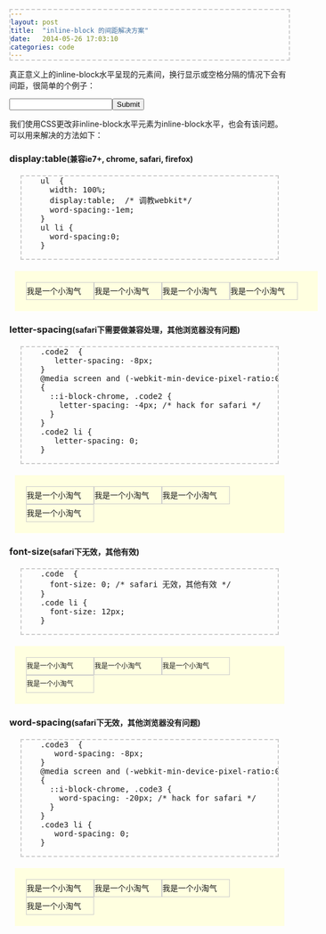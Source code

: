 ```yaml
---
layout: post
title:  "inline-block 的间距解决方案"
date:   2014-05-26 17:03:10
categories: code
---
```


  <style>
    body {
      font-size: 14px;
    }
    pre {
      display: block;
      border: 2px dashed #ccc;
      min-width: 400px;
      margin: 20px;
    }
    h3 span {
      font-size: 14px;
    }
    .code, .code2, .code3, .code4 {
      margin: 10px;
      background: lightyellow;
      padding: 20px;
    }
    ul {
      list-style: none;
    }

    li {
      display: inline-block;
      width: 120px;
      height: 30px;
      line-height: 30px;
      border: 1px solid #ccc;
    }
    li {
      *display: inline;
    }
    
    /* 利用font-size 来解决 */
    .code  {
      font-size: 0; /* safari 无效，其他有效 */
    }
    .code li {
      font-size: 12px;
    }

    /* 利用 letter-sapcing 来解决 */
    .code2  {
       letter-spacing: -8px; 
    }
    @media screen and (-webkit-min-device-pixel-ratio:0)
    {
      ::i-block-chrome, .code2 {
        letter-spacing: -4px; /* hack for safari */
      }
    }
    .code2 li {
       letter-spacing: 0;
    }
    
    /* 利用 word-sapcing 来解决 */
    .code3  {
       word-spacing: -8px; 
    }
    @media screen and (-webkit-min-device-pixel-ratio:0)
    {
      ::i-block-chrome, .code3 {
        word-spacing: -20px; /* hack for safari */
      }
    }
    .code3 li {
       word-spacing: 0;
    }
  
    /* 利用 display:table; 提供的方法 */
    .code4  {
      width: 100%;
      display:table;  /* 调教webkit*/
      word-spacing:-1em;
    }
    .code4 li {
      word-spacing:0;
    }
  </style>


  <p>真正意义上的inline-block水平呈现的元素间，换行显示或空格分隔的情况下会有间距，很简单的个例子：</p>
  <input/><input type="submit"/>
  <p>我们使用CSS更改非inline-block水平元素为inline-block水平，也会有该问题。可以用来解决的方法如下： 
  </p>

  <h3>display:table<span>(兼容ie7+, chrome, safari, firefox)</span></h3>
  <pre>
    ul  {
      width: 100%;
      display:table;  /* 调教webkit*/
      word-spacing:-1em;
    }
    ul li {
      word-spacing:0;
    }
  </pre>
  <ul class="code4">
    <li>我是一个小淘气</li>
    <li>我是一个小淘气</li>
    <li>我是一个小淘气</li>
    <li>我是一个小淘气</li>
  </ul>
  
  <h3>letter-spacing<span>(safari下需要做兼容处理，其他浏览器没有问题)</span></h3>
  <pre>
    .code2  {
       letter-spacing: -8px; 
    }
    @media screen and (-webkit-min-device-pixel-ratio:0)
    {
      ::i-block-chrome, .code2 {
        letter-spacing: -4px; /* hack for safari */
      }
    }
    .code2 li {
       letter-spacing: 0;
    }
  </pre>
  <ul class="code2">
    <li>我是一个小淘气</li>
    <li>我是一个小淘气</li>
    <li>我是一个小淘气</li>
    <li>我是一个小淘气</li>
  </ul>

  <h3>font-size<span>(safari下无效，其他有效)</span></h3>
  <pre>
    .code  {
      font-size: 0; /* safari 无效，其他有效 */
    }
    .code li {
      font-size: 12px;
    }
  </pre>
  <ul class="code">
    <li>我是一个小淘气</li>
    <li>我是一个小淘气</li>
    <li>我是一个小淘气</li>
    <li>我是一个小淘气</li>
  </ul>

  
  <h3>word-spacing<span>(safari下无效，其他浏览器没有问题)</span></h3>
  <pre>
    .code3  {
       word-spacing: -8px; 
    }
    @media screen and (-webkit-min-device-pixel-ratio:0)
    {
      ::i-block-chrome, .code3 {
        word-spacing: -20px; /* hack for safari */
      }
    }
    .code3 li {
       word-spacing: 0;
    }
  </pre>
  <ul class="code3">
    <li>我是一个小淘气</li>
    <li>我是一个小淘气</li>
    <li>我是一个小淘气</li>
    <li>我是一个小淘气</li>
  </ul>